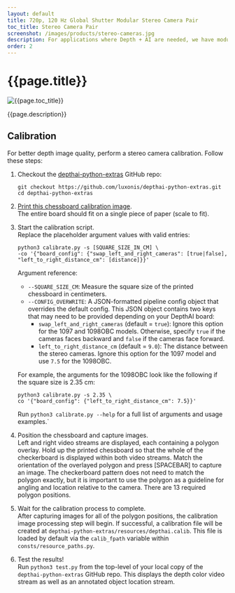 ```yaml
---
layout: default
title: 720p, 120 Hz Global Shutter Modular Stereo Camera Pair
toc_title: Stereo Camera Pair
screenshot: /images/products/stereo-cameras.jpg
description: For applications where Depth + AI are needed, we have modular, high-frame-rate, excellent-depth-quality cameras which can be separated to a baseline of up to 12 inches (30.5 cm).
order: 2
---
```


# {{page.title}}

![{{page.toc_title}}]({{page.screenshot}})

{{page.description}}

## Calibration

For better depth image quality, perform a stereo camera calibration. Follow these steps:

1. Checkout the [depthai-python-extras](https://github.com/luxonis/depthai-python-extras) GitHub repo:
    ```
    git checkout https://github.com/luxonis/depthai-python-extras.git
    cd depthai-python-extras
    ```
2. [Print this chessboard calibration image](https://raw.githubusercontent.com/luxonis/depthai-python-extras/master/resources/calibration-chess-board.png).<br/>The entire board should fit on a single piece of paper (scale to fit).

3. Start the calibration script.<br/>
    Replace the placeholder argument values with valid entries:

    ```
    python3 calibrate.py -s [SQUARE_SIZE_IN_CM] \
    -co '{"board_config": {"swap_left_and_right_cameras": [true|false], "left_to_right_distance_cm": [distance]}}'
    ```

    Argument reference:

    * `--SQUARE_SIZE_CM`: Measure the square size of the printed chessboard in centimeters.
    * `--CONFIG_OVERWRITE`: A JSON-formatted pipeline config object that overrides the default config. This JSON object contains two keys that may need to be provided depending on your DepthAI board:
        * `swap_left_and_right_cameras` (default = `true`): Ignore this option for the 1097 and 1098OBC models. Otherwise, specify `true` if the cameras faces backward and `false` if the cameras face forward.
        * `left_to_right_distance_cm` (default = `9.0`): The distance between the stereo cameras. Ignore this option for the 1097 model and use `7.5` for the 1098OBC.

    For example, the arguments for the 1098OBC look like the following if the square size is 2.35 cm:
    ```
    python3 calibrate.py -s 2.35 \
    co '{"board_config": {"left_to_right_distance_cm": 7.5}}'
    ```

    Run `python3 calibrate.py --help` for a full list of arguments and usage examples.`



4. Position the chessboard and capture images.<br/>Left and right video streams are displayed, each containing a polygon overlay. Hold up the printed chessboard so that the whole of the checkerboard is displayed within both video streams. Match the orientation of the overlayed polygon and press [SPACEBAR] to capture an image. The checkerboard pattern does not need to match the polygon exactly, but it is important to use the polygon as a guideline for angling and location relative to the camera. There are 13 required polygon positions.
5. Wait for the calibration process to complete.<br/>
After capturing images for all of the polygon positions, the calibration image processing step will begin. If successful, a calibration file will be created at `depthai-python-extras/resources/depthai.calib`. This file is loaded by default via the `calib_fpath` variable within `consts/resource_paths.py`.
6. Test the results!<br/>Run `python3 test.py` from the top-level of your local copy of the `depthai-python-extras` GitHub repo. This displays the depth color video stream as well as an annotated object location stream.
